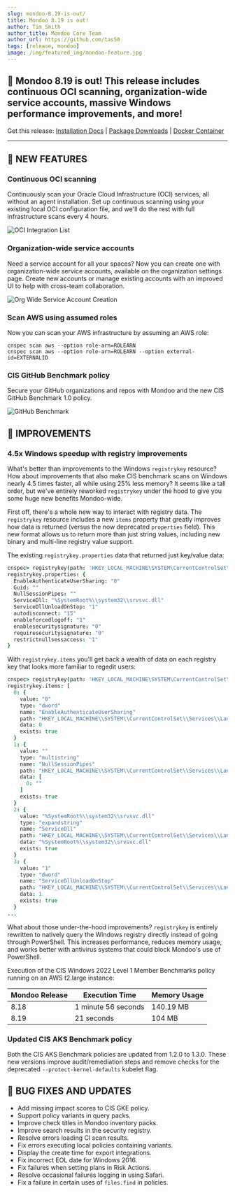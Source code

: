 ```yaml
---
slug: mondoo-8.19-is-out/
title: Mondoo 8.19 is out!
author: Tim Smith
author_title: Mondoo Core Team
author_url: https://github.com/tas50
tags: [release, mondoo]
image: /img/featured_img/mondoo-feature.jpg
---
```


## 🥳 Mondoo 8.19 is out! This release includes continuous OCI scanning, organization-wide service accounts, massive Windows performance improvements, and more!

Get this release: [Installation Docs](/cnspec/) | [Package Downloads](https://releases.mondoo.com/cnspec/) | [Docker Container](https://hub.docker.com/r/mondoo/cnspec)

---

## 🎉 NEW FEATURES

### Continuous OCI scanning

Continuously scan your Oracle Cloud Infrastructure (OCI) services, all without an agent installation. Set up continuous scanning using your existing local OCI configuration file, and we'll do the rest with full infrastructure scans every 4 hours.

![OCI Integration List](/img/releases/2023-07-18-mondoo-8.19-is-out/oci_list.png)

### Organization-wide service accounts

Need a service account for all your spaces? Now you can create one with organization-wide service accounts, available on the organization settings page. Create new accounts or manage existing accounts with an improved UI to help with cross-team collaboration.

![Org Wide Service Account Creation](/img/releases/2023-07-18-mondoo-8.19-is-out/service_account.png)

### Scan AWS using assumed roles

Now you can scan your AWS infrastructure by assuming an AWS role:

```shell
cnspec scan aws --option role-arn=ROLEARN
cnspec scan aws --option role-arn=ROLEARN --option external-id=EXTERNALID
```

### CIS GitHub Benchmark policy

Secure your GitHub organizations and repos with Mondoo and the new CIS GitHub Benchmark 1.0 policy.

![GitHub Benchmark](/img/releases/2023-07-18-mondoo-8.19-is-out/github_benchmark.png)

## 🧹 IMPROVEMENTS

### 4.5x Windows speedup with registry improvements

What's better than improvements to the Windows `registrykey` resource? How about improvements that also make CIS benchmark scans on Windows nearly 4.5 times faster, all while using 25% less memory? It seems like a tall order, but we've entirely reworked `registrykey` under the hood to give you some huge new benefits Mondoo-wide.

First off, there's a whole new way to interact with registry data. The `registrykey` resource includes a new `items` property that greatly improves how data is returned (versus the now deprecated `properties` field). This new format allows us to return more than just string values, including new binary and multi-line registry value support.

The existing `registrykey.properties` data that returned just key/value data:

```coffee
cnspec> registrykey(path: 'HKEY_LOCAL_MACHINE\SYSTEM\CurrentControlSet\Services\LanManServer\Parameters').properties
registrykey.properties: {
  EnableAuthenticateUserSharing: "0"
  Guid: ""
  NullSessionPipes: ""
  ServiceDll: "%SystemRoot%\\system32\\srvsvc.dll"
  ServiceDllUnloadOnStop: "1"
  autodisconnect: "15"
  enableforcedlogoff: "1"
  enablesecuritysignature: "0"
  requiresecuritysignature: "0"
  restrictnullsessaccess: "1"
}
```

With `registrykey.items` you'll get back a wealth of data on each registry key that looks more familiar to regedit users:

```coffee
cnspec> registrykey(path: 'HKEY_LOCAL_MACHINE\SYSTEM\CurrentControlSet\Services\LanManServer\Parameters').items { * }
registrykey.items: [
  0: {
    value: "0"
    type: "dword"
    name: "EnableAuthenticateUserSharing"
    path: "HKEY_LOCAL_MACHINE\\SYSTEM\\CurrentControlSet\\Services\\LanManServer\\Parameters"
    data: 0
    exists: true
  }
  1: {
    value: ""
    type: "multistring"
    name: "NullSessionPipes"
    path: "HKEY_LOCAL_MACHINE\\SYSTEM\\CurrentControlSet\\Services\\LanManServer\\Parameters"
    data: [
      0: ""
    ]
    exists: true
  }
  2: {
    value: "%SystemRoot%\\system32\\srvsvc.dll"
    type: "expandstring"
    name: "ServiceDll"
    path: "HKEY_LOCAL_MACHINE\\SYSTEM\\CurrentControlSet\\Services\\LanManServer\\Parameters"
    data: "%SystemRoot%\\system32\\srvsvc.dll"
    exists: true
  }
  3: {
    value: "1"
    type: "dword"
    name: "ServiceDllUnloadOnStop"
    path: "HKEY_LOCAL_MACHINE\\SYSTEM\\CurrentControlSet\\Services\\LanManServer\\Parameters"
    data: 1
    exists: true
  }
...
```

What about those under-the-hood improvements? `registrykey` is entirely rewritten to natively query the Windows registry directly instead of going through PowerShell. This increases performance, reduces memory usage, and works better with antivirus systems that could block Mondoo's use of PowerShell.

Execution of the CIS Windows 2022 Level 1 Member Benchmarks policy running on an AWS t2.large instance:

| Mondoo Release | Execution Time      | Memory Usage |
| -------------- | ------------------- | ------------ |
| 8.18           | 1 minute 56 seconds | 140.19 MB    |
| 8.19           | 21 seconds          | 104 MB       |

### Updated CIS AKS Benchmark policy

Both the CIS AKS Benchmark policies are updated from 1.2.0 to 1.3.0. These new versions improve audit/remediation steps and remove checks for the deprecated `--protect-kernel-defaults` kubelet flag.

## 🐛 BUG FIXES AND UPDATES

- Add missing impact scores to CIS GKE policy.
- Support policy variants in query packs.
- Improve check titles in Mondoo inventory packs.
- Improve search results in the security registry.
- Resolve errors loading CI scan results.
- Fix errors executing local policies containing variants.
- Display the create time for export integrations.
- Fix incorrect EOL date for Windows 2016.
- Fix failures when setting plans in Risk Actions.
- Resolve occasional failures logging in using Safari.
- Fix a failure in certain uses of `files.find` in policies.
